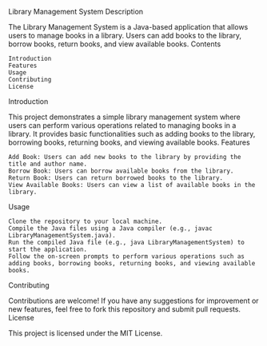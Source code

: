 Library Management System
Description

The Library Management System is a Java-based application that allows users to manage books in a library. Users can add books to the library, borrow books, return books, and view available books.
Contents

    Introduction
    Features
    Usage
    Contributing
    License

Introduction

This project demonstrates a simple library management system where users can perform various operations related to managing books in a library. It provides basic functionalities such as adding books to the library, borrowing books, returning books, and viewing available books.
Features

    Add Book: Users can add new books to the library by providing the title and author name.
    Borrow Book: Users can borrow available books from the library.
    Return Book: Users can return borrowed books to the library.
    View Available Books: Users can view a list of available books in the library.

Usage

    Clone the repository to your local machine.
    Compile the Java files using a Java compiler (e.g., javac LibraryManagementSystem.java).
    Run the compiled Java file (e.g., java LibraryManagementSystem) to start the application.
    Follow the on-screen prompts to perform various operations such as adding books, borrowing books, returning books, and viewing available books.

Contributing

Contributions are welcome! If you have any suggestions for improvement or new features, feel free to fork this repository and submit pull requests.
License

This project is licensed under the MIT License.
